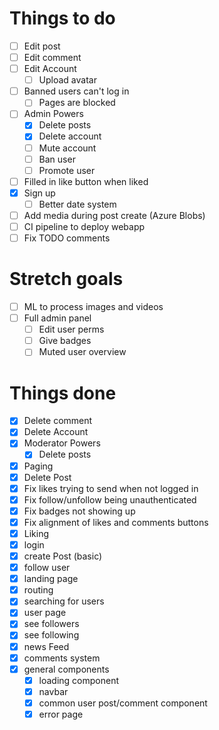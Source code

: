 # Things to do

- [ ] Edit post
- [ ] Edit comment
- [ ] Edit Account
  - [ ] Upload avatar
- [ ] Banned users can't log in
  - [ ] Pages are blocked
- [ ] Admin Powers
  - [x] Delete posts
  - [x] Delete account
  - [ ] Mute account
  - [ ] Ban user
  - [ ] Promote user
- [ ] Filled in like button when liked
- [x] Sign up
  - [ ] Better date system
- [ ] Add media during post create (Azure Blobs)
- [ ] CI pipeline to deploy webapp
- [ ] Fix TODO comments

# Stretch goals

- [ ] ML to process images and videos
- [ ] Full admin panel
  - [ ] Edit user perms
  - [ ] Give badges
  - [ ] Muted user overview

# Things done

- [x] Delete comment
- [x] Delete Account
- [x] Moderator Powers
  - [x] Delete posts
- [x] Paging
- [x] Delete Post
- [x] Fix likes trying to send when not logged in
- [x] Fix follow/unfollow being unauthenticated
- [x] Fix badges not showing up
- [x] Fix alignment of likes and comments buttons
- [x] Liking
- [x] login
- [x] create Post (basic)
- [x] follow user
- [x] landing page
- [x] routing
- [x] searching for users
- [x] user page
- [x] see followers
- [x] see following
- [x] news Feed
- [x] comments system
- [x] general components
  - [x] loading component
  - [x] navbar
  - [x] common user post/comment component
  - [x] error page
